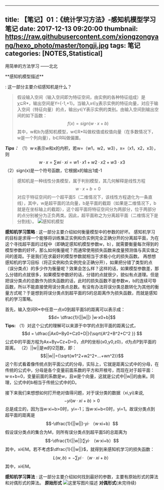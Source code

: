 ﻿
---
title: 【笔记】01：《统计学习方法》-感知机模型学习笔记
date: 2017-12-13 09:20:00
thumbnail:  https://raw.githubusercontent.com/xiongzongyang/hexo_photo/master/tongji.jpg
tags: 笔记
categories: [NOTES,Statistical]
---

 用简单的方法学习 ——北北


<!--more-->**感知机模型描述**
:   这一部分主要介绍感知机是什么？
> 假设输入空间（输入空间即为特征空间，由实例的各种特征组成）是χ⊆R*，输出空间是Y={-1,+1}。当输入x∈χ表示实例的特征向量，对应于输入空间（特征向量）的点，输出y∈Y表示实例的类别。由输入空间到输出空间的如下函数：
$$	f(x) = sign(w·x+b) $$
其中，w和b为感知机模型，w∈R*叫做权值或权值向量（在多数情况下，w是一个列向量），b∈R叫做偏置。

***Tips：***
（1）w·x表示w和x的内积，若w=（w1，w2，w3），x=（x1，x2，x3），则
	$$w·x=∑wi·xi=w1·x1+w2·x2+w3·x3$$
（2）sign(x)是一个符号函数，它根据x的输出1或-1

> 感知机是一种线性分类模型，属于判别模型，其几何解释是线性方程$$w·x+b=0$$对应于特征空间的一个超平面S（二维情况下，该线性方程退化为一条直线），其中，w是超平面的法向量，b是平面的截距（如果是二维情况下，b就是在坐标轴上的截距），这个超平面将特征空间分为两部分，位于两部分的点分别被分为正负两类。因此，超平面称之为分离超平面（二维情况下是分割线）。
	![感知机模型](http://img.blog.csdn.net/20170916103921608?watermark/2/text/aHR0cDovL2Jsb2cuY3Nkbi5uZXQveHl6MTU4NDE3MjgwOA==/font/5a6L5L2T/fontsize/400/fill/I0JBQkFCMA==/dissolve/70/gravity/SouthEast)

 
**感知机学习策略**
:   这一部分主要介绍如何衡量模型中的参数的好坏。
感知机学习的目标是求得一个能够将训练集正实例和负实例完全正确分开的分离超平面，为在这个寻找超平面的过程中（即确定感知机模型参数w，b），就需要衡量每次得到的模型参数的好坏，那么如何衡量呢？而通常使用损失函数来度量预测值与真实值之间的差距。于是我们在求最好的模型参数就相当于求极小化的损失函数。
再想想感知机的学习目标（将正实例和负实例完全正确分开），如果把分错了类型的点（误分类点）的多少作为衡量呢？效果会怎么样？这样的话，如果模型参数差，那么分错的点就很多，如果模型参数好的话，分错的点就很少，貌似有点道理。但是把误分类点的总数作为损失函数的话，此时的损失函数不是参数w，b的连续可导函数，所以不能直接使用误分类点总数。有没有办法将误分类总数转化为其他的衡量方式呢？于是想到将误分类点到超平面的S的总距离作为损失函数，而就是感知机的学习策略。

首先，输入空间R*中任意一点x0到超平面S的距离可以表示成：
$$d= \dfrac{1}{||w||} |w·x0+b|$$**Tips:**
（1）对这个公式的理解可以来源于中学的点到平面的距离公式，
$$d = \dfrac{|Ax0+By0+Cz0+D|}{\sqrt{A^2+B^2+C^2 }} $$公式中的平面方程为Ax+By+Cz+D=0，点P的坐标(x0,y0,z0)，d为点P到平面的距离。
（2）||w||是w的l2范数，即：$$||w||={\sqrt{w1^2+w2^2+...+wn^2}}$$这个形式看着像传统点到平面公式的分母，实际上，它就是距离公式中的分母，在传统的公式中，分母是各个变量前面系数的平方和开根号，而现在对于超平面：w·x+b=0，变量前面的系数是w，且w是个向量，这就是公式中||w||的由来。同理，公式中的b相当于传统公式中的D。

 接下来我们来想想如何打开绝对值得问题，对于误分类的数据（xi,yi)来说,$$-yi(w·xi+b)>0$$总是成立的，因为当w·xi+b>0时，yi=-1；当w·xi+b<0时，yi=1。故误分类点到超平面的距离是$$-\dfrac{1}{||w||}·yi· （w·xi+b）$$
 假设误分类点的集合为M，则所有误分类点到超平面S的总距离为$$-\dfrac{1}{||w||}∑yi· （w·xi+b）$$其中，xi∈M。若不考虑$\dfrac{1}{||w||}$，就得到来感知机学习的损失函数：$$L(w,b)=-∑yi· （w·xi+b）$$
其中，xi∈M。

**感知机学习算法**
:   这一部分主要介绍如何找到最好的参数，主要有原始形式的算法和对偶形式的算法。
**原始形式**
![这里写图片描述](http://img.blog.csdn.net/20170916151514384?watermark/2/text/aHR0cDovL2Jsb2cuY3Nkbi5uZXQveHl6MTU4NDE3MjgwOA==/font/5a6L5L2T/fontsize/400/fill/I0JBQkFCMA==/dissolve/70/gravity/SouthEast)
**对偶形式**(未完待续)
